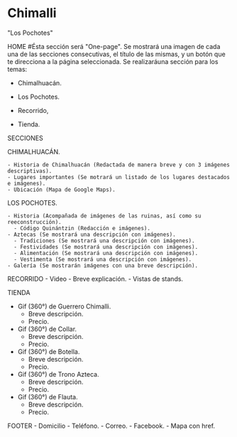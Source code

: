 # Chimalli
"Los Pochotes"

HOME 
#Ésta sección será "One-page". Se mostrará una imagen de cada una de las secciones consecutivas, el título de las mismas, y un botón que te direcciona a la página seleccionada. Se realizaráuna sección para los temas:

- Chimalhuacán.

- Los Pochotes.

- Recorrido,

- Tienda.

 SECCIONES 

  CHIMALHUACÁN.

    - Historia de Chimalhuacán (Redactada de manera breve y con 3 imágenes descriptivas).
    - Lugares importantes (Se motrará un listado de los lugares destacados e imágenes).
    - Ubicación (Mapa de Google Maps).

  LOS POCHOTES.

    - Historia (Acompañada de imágenes de las ruinas, así como su reeconstrucción).
      - Código Quinántzin (Redacción e imágenes).
    - Aztecas (Se mostrará una descripción con imágenes).
      - Tradiciones (Se mostrará una descripción con imágenes).
      - Festividades (Se mostrará una descripción con imágenes).
      - Alimentación (Se mostrará una descripción con imágenes).
      - Vestimenta (Se mostrará una descripción con imágenes).
    - Galería (Se mostrarán imágenes con una breve descripción).

  RECORRIDO
    - Video
    - Breve explicación.
    - Vistas de stands.

TIENDA
  - Gif (360°) de Guerrero Chimalli.
      - Breve descripción.
      - Precio.
  - Gif (360°) de Collar.
      - Breve descripción.
      - Precio.
  - Gif (360°) de Botella.
      - Breve descripción.
      - Precio.
  - Gif (360°) de Trono Azteca.
      - Breve descripción.
      - Precio.
  - Gif (360°) de Flauta.
      - Breve descripción.
      - Precio.

FOOTER
      - Domicilio
      - Teléfono.
      - Correo.
      - Facebook.
      - Mapa con href.
